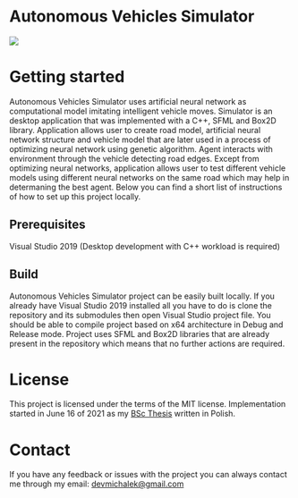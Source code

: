 # Autonomous Vehicles Simulator

<p>
  <a href="https://youtu.be/A-kC6zszyUw">
    <img src="https://user-images.githubusercontent.com/19840443/147819329-3d31fd23-eb6d-4764-9d29-0d03debcb7bd.gif"/>
  </a>
</p>

# Getting started
Autonomous Vehicles Simulator uses artificial neural network as computational model imitating intelligent vehicle moves. Simulator is an desktop application that was implemented with a C++, SFML and Box2D library. Application allows user to create road model, artificial neural network structure and vehicle model that are later used in a process of optimizing neural network using genetic algorithm. Agent interacts with environment through the vehicle detecting road edges. Except from optimizing neural networks, application allows user to test different vehicle models using different neural networks on the same road which may help in determaning the best agent. Below you can find a short list of instructions of how to set up this project locally.

## Prerequisites
Visual Studio 2019 (Desktop development with C++ workload is required)

## Build
Autonomous Vehicles Simulator project can be easily built locally. If you already have Visual Studio 2019 installed all you have to do is clone the repository and its submodules then open Visual Studio project file. You should be able to compile project based on x64 architecture in Debug and Release mode. Project uses SFML and Box2D libraries that are already present in the repository which means that no further actions are required.

# License
This project is licensed under the terms of the MIT license. Implementation started in June 16 of 2021 as my [BSc Thesis](https://drive.google.com/file/d/1nHb0Com5CFcY_DPzC4TYqjYaWZBo_aSu/view?usp=sharing) written in Polish.

# Contact
If you have any feedback or issues with the project you can always contact me through my email: devmichalek@gmail.com
